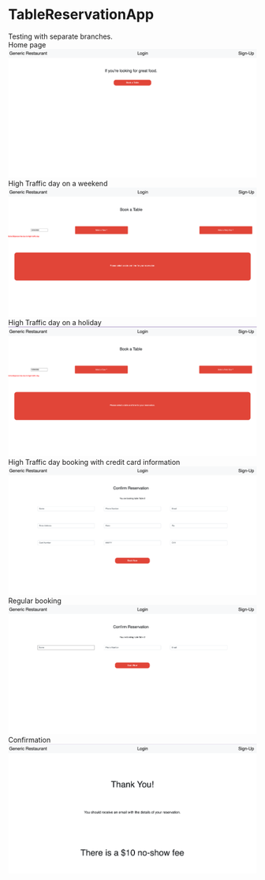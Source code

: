 # TableReservationApp

Testing with separate branches. <br />
Home page
![Home](home.png)
<br />
High Traffic day on a weekend 
![high traffic](hightraffic.png)
<br />
High Traffic day on a holiday 
![high traffic holiday](hightraffic2.png)
<br />
High Traffic day booking with credit card information
![Credit](creditcard.png)
<br />
Regular booking
![regular booking](regularbooking.png)
<br />
Confirmation
![confirmation](confirmation.png)
<br />

